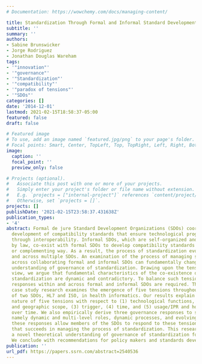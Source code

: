 ```yaml
---
# Documentation: https://wowchemy.com/docs/managing-content/

title: Standardization Through Formal and Informal Standard Development Organizations
subtitle: ''
summary: ''
authors:
- Sabine Brunswicker
- Jorge Rodriguez
- Jonathan Douglas Wareham
tags:
- '"innovation"'
- '"governance"'
- '"Standardization"'
- '"compatibility"'
- '"paradox of tensions"'
- '"SDOs"'
categories: []
date: '2014-12-01'
lastmod: 2021-02-15T18:58:37-05:00
featured: false
draft: false

# Featured image
# To use, add an image named `featured.jpg/png` to your page's folder.
# Focal points: Smart, Center, TopLeft, Top, TopRight, Left, Right, BottomLeft, Bottom, BottomRight.
image:
  caption: ''
  focal_point: ''
  preview_only: false

# Projects (optional).
#   Associate this post with one or more of your projects.
#   Simply enter your project's folder or file name without extension.
#   E.g. `projects = ["internal-project"]` references `content/project/deep-learning/index.md`.
#   Otherwise, set `projects = []`.
projects: []
publishDate: '2021-02-15T23:58:37.431638Z'
publication_types:
- '4'
abstract: Formal de jure Standard Development Organizations (SDOs) coordinate the
  development of compatibility standards that ensure technological progress and welfare
  through interoperability. Informal SDOs, which are self-organized and not mandated
  by law, co-exist with formal SDOs to develop compatibility standards in a substituting
  or complementing way. As a result, the process of standardization evolves within
  and across multiple SDOs. An examination of the process of managing standardization
  across collaborating formal and informal SDOs can fundamentally change our theoretical
  understanding of governance of standardization. Drawing upon the tensions-based
  view, we argue that fundamental characteristics of the co-existence of complementary
  standardization are dynamic and contradictory. To balance such tensions, generative
  responses within and across formal and informal SDOs are required. This two-staged
  case study research examines the emergence of five tensions throughout the collaboration
  of two SDOs, HL7 and ISO, in health informatics. Our results explain the contradictory
  nature of five tensions with respect to (1) technological functions, (2) legal purview
  and geographic scope, (3) trigger, (4) time, and (5) usage/IPR and how they evolve
  over time. We also empirically derive three governance responses to such tensions,
  namely dynamic and multi-level roles, dynamic processes, and evolving resources;
  these responses allow members of the SDOs to respond to these tensions in a way
  that succeeds in managing the process of standardization. This research provides
  a novel theoretical understanding of governance of standardization for innovation.
  We conclude with recommendations for policy makers and standards developers.
publication: ''
url_pdf: https://papers.ssrn.com/abstract=2540536
---
```

